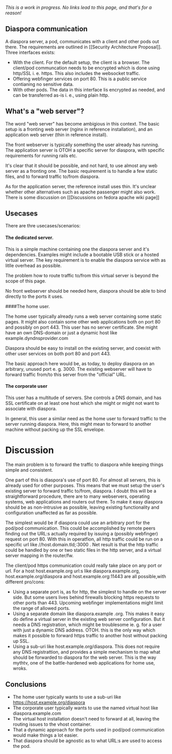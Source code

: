 *This is a work in progress. No links lead to this page, and that's for a reason!*

## Diaspora communication
A diaspora server, a pod, communicates with a client and  other pods out there. The requirements are
outlined in [[Security Architecture Proposal]]. Three interfaces exists:

- With the client. For the default setup, the client is a browser. The client/pod communcation needs to be
encrypted which is done using http/SSL i. e. https. This also includes the websocket traffic.
- Offering webfinger services on port 80. This is a public service contianing no sensitive data.
- With other pods. The data in this interface lis encrypted as needed, and can be transferred as-is i. e.,
using plain http. 

## What's a "web server"?

The word "web server" has become ambigious   in this context. The basic setup is a fronting web server 
(nginx in reference installation), and an application web server (thin in reference install).

The front  webserver is typically something the user already has running. The application server is OTOH a 
specific server for diaspora, with specific requirements for running rails etc.

It's clear that it should be possible, and not hard, to use almost any web server as a fronting one. The basic
requirement is to handle a few static files, and to forward traffic to/from diaspora.

As for the application server, the reference install uses thin. It's unclear whether other alternatives such as
apache passenger might also work. There is some discussion on [[Discussions on fedora apache wiki page]]

## Usecases

There are thre usecases/scenarios:

#### The dedicated server.

This is a simple machine containing one the diaspora server and it's dependencies. Examples might include a 
bootable USB stick or a hosted virtual server. The key requirement is to enable the diaspora service with as
litlle overhead as possible.

The problem how to route traffic to/from this virtual server is beyond the scope of this page. 

No front webserver should be needed here, diaspora should be able to bind directly to the ports it uses.

####The home user.

The home user typically already runs a web server containing some static pages.  It might also contain some other 
web applications both on port 80 and possibly on port 443. This user has no server certificate.
She might have an own DNS-domain or just a dynamic host like example.dyndnsprovider.com

Diaspora should be easy to install on the existing  server, and coexist with other user services on both port 80 and port 443.

The basic approach here would be, as today, to deploy diaspora on an arbitrary, unused port e. g. 3000. The existing webserver
will have to forward traffic from/to this server from the "official" URL. 

#### The corporate user

This user has a multitude of servers. She controls a DNS domain, and has SSL certificate on at least one host which she
might or might not want to associate with diaspora. 

In general,  this user  a similar need as the home user  to forward traffic to the server running diaspora. Here, this might mean 
to forward to another machine without packing up the SSL envelope.

# Discussion

The main problem is to forward the traffic to diaspora while keeping things simple and consistent.

One part of this is diaspora's use of port 80. For almost all servers, this is already used for other purposes. This means that we
must setup the user's existing server to forward traffic to/from, diaspora. I doubt this will be a straightforward procedure, there are
to many webservers, operating systems, web applications and routers out there. To make it easy diaspora should
be as non-intrusive as possible, leaving existing functionality and configuration unaffected as far as possible.

The simplest would be if diaspora could use an arbitrary port for the pod/pod communication. This could be accomplished by remote
peers finding out the URL:s actually required by issuing a (possibly webfinger) request on port 80. With this in operatfion, all http
traffic could be run on a specific url like //host.domain.tld;:3000 .  Net result is that the http traffic could be handled by one or
two static files in the http server, and a virtual server mapping in the router/fw. 

The client/pod https communication could really take place on any port or url. For a host  host.example.org url:s like diaspora.example.org,
host.example.org/diaspora and host.example.org:11443 are all possible,with different pro/cons:

- Using a separate port is, as for http, the simplest to handle on the server side. But some users lives behind firewalls blocking https requests to other ports than 443. Upcoming webfinger implementations might limit the range of allowed ports.
- Using a separate domain like diaspora.example .org. This makes it easy do define a virtual server in the existing web server configuration. But
it needs a DNS registration, which might be troublesome ie. g. for a user with just a dynamic DNS address. OTOH. this is the only way which makes
it possible to forward https traffic to another host without packing up SSL.
- Using a sub-uri like host.example.org/diaspora. This does not require any DNS registrattion, and provides a simple mechanism to
map what should be forwarded to diaspora for the web server. This is the way mythtv, one of the battle-hardened web applications for home use, wroks.

## Conclusions

- The home user typically wants to use a sub-uri like https://host.example.org/diaspora
- The corporate user typically wants to use the named virtual host like diaspora.example.com
- The virtual host installation doesn't need to forward at all, leaving the routing issues to the vhost  container.
- That a dynamic approach for the ports used in pod/pod communication would make things a lot easier.
- That diaspora should be agnostic as to what URL:s are used to access the pod.
